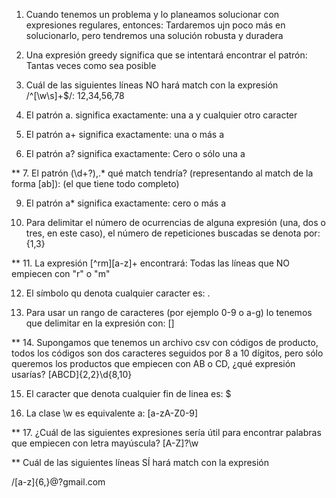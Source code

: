 1. Cuando tenemos un problema y lo planeamos solucionar con expresiones regulares, entonces:
    Tardaremos ujn poco más en solucionarlo, pero tendremos una solución robusta y duradera

2. Una expresión greedy significa que se intentará encontrar el patrón:
    Tantas veces como sea posible

3. Cuál de las siguientes líneas NO hará match con la expresión /^[\w\s]+$/:
12,34,56,78

4. El patrón a. significa exactamente:
    una a y cualquier otro caracter

5. El patrón a+ significa exactamente:
    una o más a

6. El patrón a? significa exactamente:
    Cero o sólo una a

** 7. El patrón (\d+?),.* qué match tendría? (representando al match de la forma [ab]):
(el que tiene todo completo)

9. El patrón a* significa exactamente:
    cero o más a

10. Para delimitar el número de ocurrencias de alguna expresión (una, dos o tres, en este caso), el número de repeticiones buscadas se denota por:
    {1,3}

** 11. La expresión [^rm][a-z]+ encontrará:
    Todas las líneas que NO empiecen con "r" o "m"

12. El símbolo qu denota cualquier caracter es:
    .

13. Para usar un rango de caracteres (por ejemplo 0-9 o a-g) lo tenemos que delimitar en la expresión con:
    []

** 14. Supongamos que tenemos un archivo csv con códigos de producto, todos los códigos son dos caracteres seguidos por 8 a 10 dígitos, pero sólo queremos los productos que empiecen con AB o CD, ¿qué expresión usarías?
    [ABCD]{2,2}\d{8,10}

15. El caracter que denota cualquier fin de linea es:
    $

16. La clase \w es equivalente a:
    [a-zA-Z0-9]

** 17. ¿Cuál de las siguientes expresiones sería útil para encontrar palabras que empiecen con letra mayúscula?
    [A-Z]?\w


** Cuál de las siguientes líneas SÍ hará match con la expresión

/[a-z]{6,}@?gmail\.com